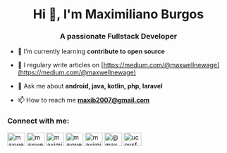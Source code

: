 <h1 align="center">Hi 👋, I'm Maximiliano Burgos</h1>
<h3 align="center">A passionate Fullstack Developer</h3>

- 🌱 I’m currently learning **contribute to open source**

- 📝 I regulary write articles on [https://medium.com/@maxwellnewage](https://medium.com/@maxwellnewage)

- 💬 Ask me about **android, java, kotlin, php, laravel**

- 📫 How to reach me **maxib2007@gmail.com**

<h3 align="left">Connect with me:</h3>
<p align="left">
<a href="https://dev.to/maxwellnewage" target="blank"><img align="center" src="https://cdn.jsdelivr.net/npm/simple-icons@3.0.1/icons/dev-dot-to.svg" alt="maxwellnewage" height="30" width="40" /></a>
<a href="https://twitter.com/maxwellnewage" target="blank"><img align="center" src="https://cdn.jsdelivr.net/npm/simple-icons@3.0.1/icons/twitter.svg" alt="maxwellnewage" height="30" width="40" /></a>
<a href="https://linkedin.com/in/maximilianoburgos" target="blank"><img align="center" src="https://cdn.jsdelivr.net/npm/simple-icons@3.0.1/icons/linkedin.svg" alt="maximilianoburgos" height="30" width="40" /></a>
<a href="https://stackoverflow.com/users/maxwellnewage" target="blank"><img align="center" src="https://cdn.jsdelivr.net/npm/simple-icons@3.0.1/icons/stackoverflow.svg" alt="maxwellnewage" height="30" width="40" /></a>
<a href="https://codesandbox.com/maximiliano burgos" target="blank"><img align="center" src="https://cdn.jsdelivr.net/npm/simple-icons@3.0.1/icons/codesandbox.svg" alt="maximiliano burgos" height="30" width="40" /></a>
<a href="https://medium.com/@maxwellnewage" target="blank"><img align="center" src="https://cdn.jsdelivr.net/npm/simple-icons@3.0.1/icons/medium.svg" alt="@maxwellnewage" height="30" width="40" /></a>
<a href="https://youtube.com/channel/UCoysFCQbO-IDiAKK4EMxTrA" target="blank"><img align="center" src="https://cdn.jsdelivr.net/npm/simple-icons@3.0.1/icons/youtube.svg" alt="ucoysfcqbo-idiakk4emxtra" height="30" width="40" /></a>
</p>
